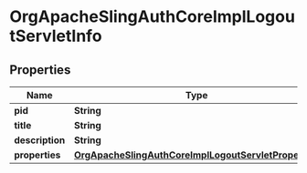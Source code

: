 
# OrgApacheSlingAuthCoreImplLogoutServletInfo

## Properties
Name | Type | Description | Notes
------------ | ------------- | ------------- | -------------
**pid** | **String** |  |  [optional]
**title** | **String** |  |  [optional]
**description** | **String** |  |  [optional]
**properties** | [**OrgApacheSlingAuthCoreImplLogoutServletProperties**](OrgApacheSlingAuthCoreImplLogoutServletProperties.md) |  |  [optional]



